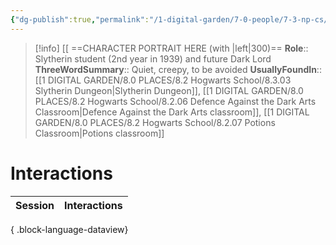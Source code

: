 ```yaml
---
{"dg-publish":true,"permalink":"/1-digital-garden/7-0-people/7-3-np-cs/tom-riddle/","tags":["#person","slytherin","student","hogwarts","slug-club","yr2"]}
---
```


>[!info] 
>[[ ==CHARACTER PORTRAIT HERE (with |left|300)==
>**Role**:: Slytherin student (2nd year in 1939) and future Dark Lord
>**ThreeWordSummary**:: Quiet, creepy, to be avoided
>**UsuallyFoundIn**:: [[1 DIGITAL GARDEN/8.0 PLACES/8.2 Hogwarts School/8.3.03 Slytherin Dungeon\|Slytherin Dungeon]], [[1 DIGITAL GARDEN/8.0 PLACES/8.2 Hogwarts School/8.2.06 Defence Against the Dark Arts Classroom\|Defence Against the Dark Arts classroom]], [[1 DIGITAL GARDEN/8.0 PLACES/8.2 Hogwarts School/8.2.07 Potions Classroom\|Potions classroom]]

# Interactions

| Session | Interactions |
| ------- | ------------ |

{ .block-language-dataview}
